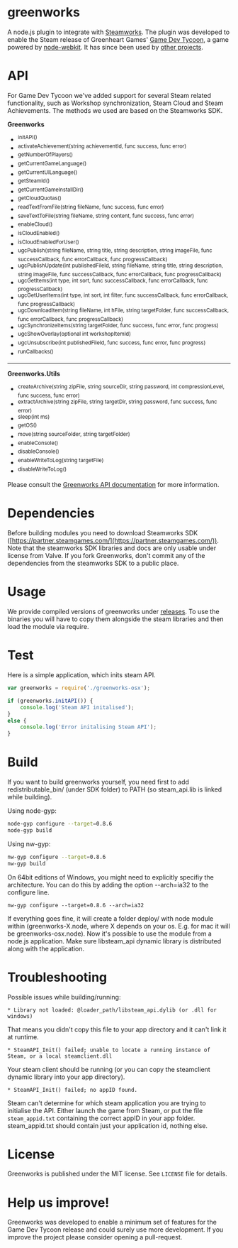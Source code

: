 greenworks
===

A node.js plugin to integrate with [Steamworks](http://www.steampowered.com/steamworks/).
The plugin was developed to enable the Steam release of Greenheart Games' [Game Dev Tycoon](http://www.greenheartgames.com/app/game-dev-tycoon/), a game powered by [node-webkit](https://github.com/rogerwang/node-webkit). It has since been used by [other projects](https://github.com/greenheartgames/greenworks/wiki/Apps-games-using-greenworks).

API
===
For Game Dev Tycoon we've added support for several Steam related functionality, such as Workshop synchronization, Steam Cloud and Steam Achievements.
The methods we used are based on the Steamworks SDK.

**Greenworks**

* <sup>initAPI()</sup>
* <sup>activateAchievement(string achievementId, func success, func error)</sup>
* <sup>getNumberOfPlayers()</sup>
* <sup>getCurrentGameLanguage()</sup>
* <sup>getCurrentUILanguage()</sup>
* <sup>getSteamId()</sup>
* <sup>getCurrentGameInstallDir()</sup>
* <sup>getCloudQuotas()</sup>
* <sup>readTextFromFile(string fileName, func success, func error)</sup>
* <sup>saveTextToFile(string fileName, string content, func success, func error)</sup>
* <sup>enableCloud()</sup>
* <sup>isCloudEnabled()</sup>
* <sup>isCloudEnabledForUser()</sup>
* <sup>ugcPublish(string fileName, string title, string description, string imageFile, func successCallback, func 
errorCallback, func progressCallback)</sup>
* <sup>ugcPublishUpdate(int publishedFileId, string fileName, string title, string description, string imageFile, func successCallback, func errorCallback, func progressCallback)</sup>
* <sup>ugcGetItems(int type, int sort, func successCallback, func errorCallback, func progressCallback)</sup>
* <sup>ugcGetUserItems(int type, int sort, int filter, func successCallback, func errorCallback, func progressCallback)</sup>
* <sup>ugcDownloadItem(string fileName, int hFile, string targetFolder, func successCallback, func errorCallback, func progressCallback)</sup>
* <sup>ugcSynchronizeItems(string targetFolder, func success, func error, func progress)</sup>
* <sup>ugcShowOverlay(optional int workshopItemId)</sup>
* <sup>ugcUnsubscribe(int publishedFileId, func success, func error, func progress)</sup>
* <sup>runCallbacks()</sup>

***

**Greenworks.Utils**

* <sup>createArchive(string zipFile, string sourceDir, string password,  int compressionLevel, func success, func error)</sup>
* <sup>extractArchive(string zipFile, string targetDir, string password, func success, func error)</sup>
* <sup>sleep(int ms)</sup>
* <sup>getOS()</sup>
* <sup>move(string sourceFolder, string targetFolder)</sup>
* <sup>enableConsole()</sup>
* <sup>disableConsole()</sup>
* <sup>enableWriteToLog(string targetFile)</sup>
* <sup>disableWriteToLog()</sup>

Please consult the [Greenworks API documentation](https://github.com/greenheartgames/greenworks/blob/master/docs/Greenworks%20API.pdf) for more information.

Dependencies
===
Before building modules you need to download Steamworks SDK ([https://partner.steamgames.com/](https://partner.steamgames.com/)).
Note that the steamworks SDK libraries and docs are only usable under license from Valve. If you fork Greenworks, don't commit any of the dependencies from the steamworks SDK to a public place.

Usage
===
We provide compiled versions of greenworks under [releases](https://github.com/greenheartgames/greenworks/releases).
To use the binaries you will have to copy them alongside the steam libraries and then load the module via require.

Test
===
Here is a simple application, which inits steam API. 
```javascript
var greenworks = require('./greenworks-osx');

if (greenworks.initAPI()) {
    console.log('Steam API initalised');
}
else {
	console.log('Error initalising Steam API');
}
```

Build
===
If you want to build greenworks yourself, you need first to add redistributable_bin/ (under SDK folder) to PATH (so steam_api.lib is linked while building).

Using node-gyp:

```sh
node-gyp configure --target=0.8.6
node-gyp build
```

Using nw-gyp:

```sh
nw-gyp configure --target=0.8.6
nw-gyp build
```
On 64bit editions of Windows, you might need to explicitly specifiy the architecture. You can do this by adding the option --arch=ia32 to the configure line.

```nw-gyp configure --target=0.8.6 --arch=ia32```

If everything goes fine, it will create a folder deploy/ with node module within (greenworks-X.node, where X depends on your os. E.g. for mac it will be greenworks-osx.node). Now it's possible to use the module from a node.js application. Make sure libsteam_api dynamic library is distributed along with the application.


Troubleshooting
===
Possible issues while building/running:

    * Library not loaded: @loader_path/libsteam_api.dylib (or .dll for windows)
That means you didn't copy this file to your app directory and it can't link it at runtime.

    * SteamAPI_Init() failed; unable to locate a running instance of Steam, or a local steamclient.dll
Your steam client should be running (or you can copy the steamclient dynamic library into your app directory).
    
    * SteamAPI_Init() failed; no appID found.
Steam can't determine for which steam application you are trying to initialise the API. Either launch the game from Steam, or put the file `steam_appid.txt` containing the correct appID in your app folder. steam_appid.txt should contain just your application id, nothing else.

License
===
Greenworks is published under the MIT license. See `LICENSE` file for details.

Help us improve!
===
Greenworks was developed to enable a minimum set of features for the Game Dev Tycoon release and could surely use more development. If you improve the project please consider opening a pull-request.
